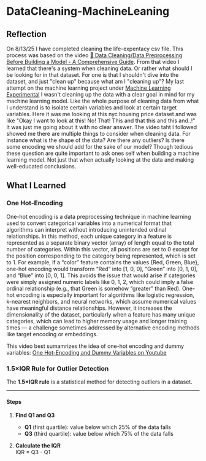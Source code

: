 # DataCleaning-MachineLeaning

## Reflection
On 8/13/25 I have completed cleaning the life-expentacy csv file. This process was based on the video <a href="https://youtu.be/GP-2634exqA?si=N3yL0FToekCeZ6SL">🚀 Data Cleaning/Data Preprocessing Before Building a Model - A Comprehensive Guide</a>.
From that video I learned that there's a system when cleaning data. Or rather what should I be looking for in that dataset. For one is that I shouldn't dive into the dataset, and just "clean up" because what am I "cleaning up"? My last attempt on the machine learning project under <a href="https://github.com/ProjectJerryLucasArguello/Machine-Learning-Experiential.git">Machine Learning Experimental</a> I wasn't cleaning up the data with a clear goal in mind for my machine learning model. Like the whole purpose of cleaning data from what I understand is to isolate certain variables and look at certain target variables. Here it was me looking at this nyc housing price dataset and was like "Okay I want to look at this! No! That! This and that this and this and..!" It was just me going about it with no clear answer. The video taht I followed showed me there are multiple things to consider when cleaning data. For instance what is the shape of the data? Are there any outliers? Is there some encoding we should add for the sake of our model? Though tedious these question are quite important to ask ones self when building a machine learning model. Not just that when actually looking at the data and making well-educated conclusions.

## What I Learned

### One Hot-Encoding
One-hot encoding is a data preprocessing technique in machine learning used to convert categorical variables into a numerical format that algorithms can interpret without introducing unintended ordinal relationships. In this method, each unique category in a feature is represented as a separate binary vector (array) of length equal to the total number of categories. Within this vector, all positions are set to 0 except for the position corresponding to the category being represented, which is set to 1. For example, if a “color” feature contains the values {Red, Green, Blue}, one-hot encoding would transform “Red” into [1, 0, 0], “Green” into [0, 1, 0], and “Blue” into [0, 0, 1]. This avoids the issue that would arise if categories were simply assigned numeric labels like 0, 1, 2, which could imply a false ordinal relationship (e.g., that Green is somehow “greater” than Red). One-hot encoding is especially important for algorithms like logistic regression, k-nearest neighbors, and neural networks, which assume numerical values have meaningful distance relationships. However, it increases the dimensionality of the dataset, particularly when a feature has many unique categories, which can lead to higher memory usage and longer training times — a challenge sometimes addressed by alternative encoding methods like target encoding or embeddings. 

This video best sumamrizes the idea of one-hot encoding and dummy variables: <a href="https://youtu.be/9yl6-HEY7_s?si=dtSZ2s_PWehTwvNQ">One Hot-Encoding and Dummy Variables on Youtube</a>

### 1.5×IQR Rule for Outlier Detection

The **1.5×IQR rule** is a statistical method for detecting outliers in a dataset.

---

#### Steps

1. **Find Q1 and Q3**  
   - **Q1** (first quartile): value below which 25% of the data falls  
   - **Q3** (third quartile): value below which 75% of the data falls  

2. **Calculate the IQR**  
      IQR = Q3 - Q1
